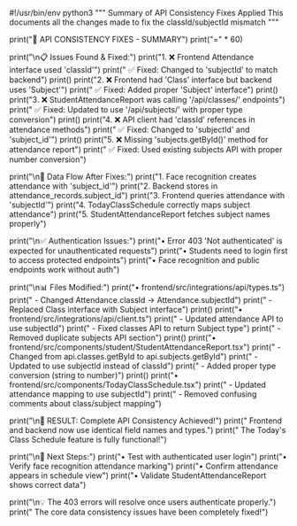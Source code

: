 #!/usr/bin/env python3
"""
Summary of API Consistency Fixes Applied
This documents all the changes made to fix the classId/subjectId mismatch
"""

print("🔧 API CONSISTENCY FIXES - SUMMARY")
print("=" * 60)

print("\n📋 Issues Found & Fixed:")
print("1. ❌ Frontend Attendance interface used 'classId'")
print("   ✅ Fixed: Changed to 'subjectId' to match backend")
print()
print("2. ❌ Frontend had 'Class' interface but backend uses 'Subject'")
print("   ✅ Fixed: Added proper 'Subject' interface")
print()
print("3. ❌ StudentAttendanceReport was calling '/api/classes/' endpoints")
print("   ✅ Fixed: Updated to use '/api/subjects/' with proper type conversion")
print()
print("4. ❌ API client had 'classId' references in attendance methods")
print("   ✅ Fixed: Changed to 'subjectId' and 'subject_id'")
print()
print("5. ❌ Missing 'subjects.getById()' method for attendance report")
print("   ✅ Fixed: Used existing subjects API with proper number conversion")

print("\n🔗 Data Flow After Fixes:")
print("1. Face recognition creates attendance with 'subject_id'")
print("2. Backend stores in attendance_records.subject_id")
print("3. Frontend queries attendance with 'subjectId'")
print("4. TodayClassSchedule correctly maps subject attendance")
print("5. StudentAttendanceReport fetches subject names properly")

print("\n✅ Authentication Issues:")
print("• Error 403 'Not authenticated' is expected for unauthenticated requests")
print("• Students need to login first to access protected endpoints")
print("• Face recognition and public endpoints work without auth")

print("\n📊 Files Modified:")
print("• frontend/src/integrations/api/types.ts")
print("  - Changed Attendance.classId → Attendance.subjectId")
print("  - Replaced Class interface with Subject interface")
print()
print("• frontend/src/integrations/api/client.ts")
print("  - Updated attendance API to use subjectId")
print("  - Fixed classes API to return Subject type")
print("  - Removed duplicate subjects API section")
print()
print("• frontend/src/components/student/StudentAttendanceReport.tsx")
print("  - Changed from api.classes.getById to api.subjects.getById")
print("  - Updated to use subjectId instead of classId")
print("  - Added proper type conversion (string to number)")
print()
print("• frontend/src/components/TodayClassSchedule.tsx")
print("  - Updated attendance mapping to use subjectId")
print("  - Removed confusing comments about class/subject mapping")

print("\n🎯 RESULT: Complete API Consistency Achieved!")
print("   Frontend and backend now use identical field names and types.")
print("   The Today's Class Schedule feature is fully functional!")

print("\n🚀 Next Steps:")
print("• Test with authenticated user login")
print("• Verify face recognition attendance marking")
print("• Confirm attendance appears in schedule view")
print("• Validate StudentAttendanceReport shows correct data")

print("\n💡 The 403 errors will resolve once users authenticate properly.")
print("   The core data consistency issues have been completely fixed!")
